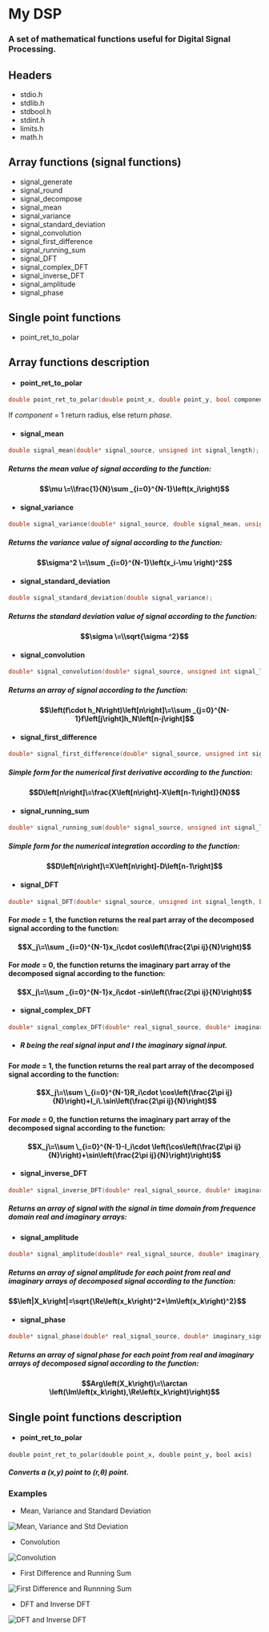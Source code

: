 # My DSP

### A set of mathematical functions useful for Digital Signal Processing.

## Headers

- stdio.h
- stdlib.h
- stdbool.h
- stdint.h
- limits.h
- math.h

## Array functions (signal functions)

- signal_generate
- signal_round
- signal_decompose
- signal_mean
- signal_variance
- signal_standard_deviation
- signal_convolution
- signal_first_difference
- signal_running_sum
- signal_DFT
- signal_complex_DFT
- signal_inverse_DFT
- signal_amplitude
- signal_phase

## Single point functions

- point_ret_to_polar

## Array functions description

- #### point_ret_to_polar

```C
double point_ret_to_polar(double point_x, double point_y, bool component);
```
If _component_ = 1 return radius, else return _phase_.

- #### signal_mean

```C
double signal_mean(double* signal_source, unsigned int signal_length);
```
##### Returns the mean value of signal according to the function:

#### $$\mu \=\\frac{1}{N}\sum _{i=0}^{N-1}\left(x_i\right)$$

- #### signal_variance

```C
double signal_variance(double* signal_source, double signal_mean, unsigned int signal_length);
```

##### Returns the variance value of signal according to the function:

#### $$\sigma^2 \=\\sum _{i=0}^{N-1}\left(x_i-\mu \right)^2$$

- #### signal_standard_deviation

```C
double signal_standard_deviation(double signal_variance);
```

##### Returns the standard deviation value of signal according to the function:

#### $$\sigma \=\\sqrt{\sigma ^2}$$

- #### signal_convolution

```C
double* signal_convolution(double* signal_source, unsigned int signal_length, double* impulse_response, unsigned int impulse_response_length);
```

##### Returns an array of signal according to the function:

#### $$\left(f\cdot h_N\right)\left[n\right]\=\\sum _{j=0}^{N-1}f\left[j\right]h_N\left[n-j\right]$$

- #### signal_first_difference

```C
double* signal_first_difference(double* signal_source, unsigned int signal_length);
```

##### Simple form for the numerical first derivative according to the function:

#### $$D\left[n\right]\=\frac{X\left[n\right]-X\left[n-1\right]}{N}$$

- #### signal_running_sum

```C
double* signal_running_sum(double* signal_source, unsigned int signal_length);
```

##### Simple form for the numerical integration according to the function:

#### $$D\left[n\right]\=X\left[n\right]-D\left[n-1\right]$$

- #### signal_DFT

```C
double* signal_DFT(double* signal_source, unsigned int signal_length, bool mode);
```

#### For _mode_ = 1, the function returns the real part array of the decomposed signal according to the function:

#### $$X_j\=\\sum _{i=0}^{N-1}x_i\cdot cos\left(\frac{2\pi ij}{N}\right)$$

#### For _mode_ = 0, the function returns the imaginary part array of the decomposed signal according to the function:

#### $$X_j\=\\sum _{i=0}^{N-1}x_i\cdot -sin\left(\frac{2\pi ij}{N}\right)$$

- #### signal_complex_DFT

```C
double* signal_complex_DFT(double* real_signal_source, double* imaginary_signal_source, unsigned int signal_length, bool mode);
```
 - ##### _R_ being the real signal input and _I_ the imaginary signal input.
  
#### For _mode_ = 1, the function returns the real part array of the decomposed signal according to the function:

#### $$X_j\=\\sum \_{i=0}^{N-1}R_i\cdot \cos\left(\frac{2\pi ij}{N}\right)+I_i\.\sin\left(\frac{2\pi ij}{N}\right)$$

#### For _mode_ = 0, the function returns the imaginary part array of the decomposed signal according to the function:

#### $$X_j\=\\sum \_{i=0}^{N-1}-I_i\cdot \left(\cos\left(\frac{2\pi ij}{N}\right)+\sin\left(\frac{2\pi ij}{N}\right)\right)$$

- #### signal_inverse_DFT

```C
double* signal_inverse_DFT(double* real_signal_source, double* imaginary_signal_source, unsigned int signal_source_length);
```

##### Returns an array of signal with the signal in time domain from frequence domain real and imaginary arrays:

- #### signal_amplitude

```C
double* signal_amplitude(double* real_signal_source, double* imaginary_signal_source, unsigned int signal_source_length);
```

##### Returns an array of signal amplitude for each point from real and imaginary arrays of decomposed signal according to the function:

#### $$\left|X_k\right|=\sqrt{\Re\left(x_k\right)^2+\Im\left(x_k\right)^2\}$$

- #### signal_phase

```C
double* signal_phase(double* real_signal_source, double* imaginary_signal_source, unsigned int signal_source_length);
```

##### Returns an array of signal phase for each point from real and imaginary arrays of decomposed signal according to the function:

#### $$Arg\left(X_k\right)\=\\arctan \left(\Im\left(x_k\right),\Re\left(x_k\right)\right)$$

## Single point functions description

- #### point_ret_to_polar

```
double point_ret_to_polar(double point_x, double point_y, bool axis)
```

##### Converts a (x,y) point to (r,θ) point.

### Examples

- Mean, Variance and Standard Deviation

![](examples/example.png "Mean, Variance and Std Deviation")

- Convolution

![](examples/example2.png "Convolution")

- First Difference and Running Sum

![](examples/example3.png "First Difference and Runnning Sum")

- DFT and Inverse DFT

![](examples/example4.png "DFT and Inverse DFT")
